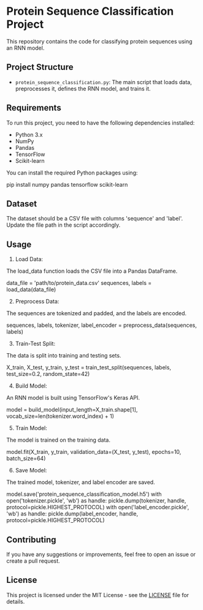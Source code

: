 # Protein Sequence Classification Project

This repository contains the code for classifying protein sequences using an RNN model.

## Project Structure

- `protein_sequence_classification.py`: The main script that loads data, preprocesses it, defines the RNN model, and trains it.

## Requirements

To run this project, you need to have the following dependencies installed:

- Python 3.x
- NumPy
- Pandas
- TensorFlow
- Scikit-learn

You can install the required Python packages using:

pip install numpy pandas tensorflow scikit-learn

## Dataset
The dataset should be a CSV file with columns 'sequence' and 'label'. Update the file path in the script accordingly.

## Usage
1. Load Data:

The load_data function loads the CSV file into a Pandas DataFrame.

data_file = 'path/to/protein_data.csv'
sequences, labels = load_data(data_file)

2. Preprocess Data:

The sequences are tokenized and padded, and the labels are encoded.

sequences, labels, tokenizer, label_encoder = preprocess_data(sequences, labels)

3. Train-Test Split:

The data is split into training and testing sets.

X_train, X_test, y_train, y_test = train_test_split(sequences, labels, test_size=0.2, random_state=42)

4. Build Model:

An RNN model is built using TensorFlow's Keras API.

model = build_model(input_length=X_train.shape[1], vocab_size=len(tokenizer.word_index) + 1)

5. Train Model:

The model is trained on the training data.

model.fit(X_train, y_train, validation_data=(X_test, y_test), epochs=10, batch_size=64)

6. Save Model:

The trained model, tokenizer, and label encoder are saved.

model.save('protein_sequence_classification_model.h5')
with open('tokenizer.pickle', 'wb') as handle:
    pickle.dump(tokenizer, handle, protocol=pickle.HIGHEST_PROTOCOL)
with open('label_encoder.pickle', 'wb') as handle:
    pickle.dump(label_encoder, handle, protocol=pickle.HIGHEST_PROTOCOL)
    
## Contributing
If you have any suggestions or improvements, feel free to open an issue or create a pull request.

## License
This project is licensed under the MIT License - see the [LICENSE](https://github.com/JaCar-868/Disease-Progression/blob/main/LICENSE) file for details.
